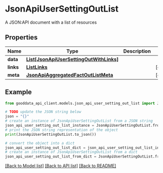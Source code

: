 # JsonApiUserSettingOutList

A JSON:API document with a list of resources

## Properties

Name | Type | Description | Notes
------------ | ------------- | ------------- | -------------
**data** | [**List[JsonApiUserSettingOutWithLinks]**](JsonApiUserSettingOutWithLinks.md) |  | 
**links** | [**ListLinks**](ListLinks.md) |  | [optional] 
**meta** | [**JsonApiAggregatedFactOutListMeta**](JsonApiAggregatedFactOutListMeta.md) |  | [optional] 

## Example

```python
from gooddata_api_client.models.json_api_user_setting_out_list import JsonApiUserSettingOutList

# TODO update the JSON string below
json = "{}"
# create an instance of JsonApiUserSettingOutList from a JSON string
json_api_user_setting_out_list_instance = JsonApiUserSettingOutList.from_json(json)
# print the JSON string representation of the object
print(JsonApiUserSettingOutList.to_json())

# convert the object into a dict
json_api_user_setting_out_list_dict = json_api_user_setting_out_list_instance.to_dict()
# create an instance of JsonApiUserSettingOutList from a dict
json_api_user_setting_out_list_from_dict = JsonApiUserSettingOutList.from_dict(json_api_user_setting_out_list_dict)
```
[[Back to Model list]](../README.md#documentation-for-models) [[Back to API list]](../README.md#documentation-for-api-endpoints) [[Back to README]](../README.md)


